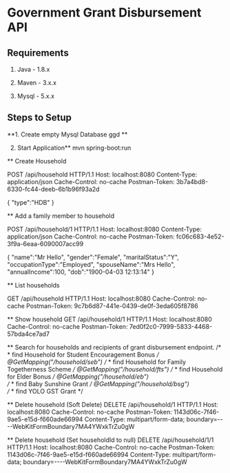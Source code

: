 # Government Grant Disbursement API

## Requirements

1. Java - 1.8.x

2. Maven - 3.x.x

3. Mysql - 5.x.x

## Steps to Setup

**1. Create empty Mysql Database ggd **

2. Start Application**
mvn spring-boot:run


** Create Household

POST /api/household HTTP/1.1
Host: localhost:8080
Content-Type: application/json
Cache-Control: no-cache
Postman-Token: 3b7a4bd8-6330-fc44-deeb-6b1b96f93a2d

{
	"type":"HDB"
}

** Add a family member to household

POST /api/household/1 HTTP/1.1
Host: localhost:8080
Content-Type: application/json
Cache-Control: no-cache
Postman-Token: fc06c683-4e52-3f9a-6eaa-6090007acc99

{
	"name":"Mr Hello",
	"gender":"Female",
	"maritalStatus":"Y",
	"occupationType":"Employed",
	"spouseName":"Mrs Hello",
	"annualIncome":100,
	"dob":"1900-04-03 12:13:14"
}

** List households

GET /api/household HTTP/1.1
Host: localhost:8080
Cache-Control: no-cache
Postman-Token: 9c7b6d87-441e-0439-de0f-3eda605f8786


** Show household
GET /api/household/1 HTTP/1.1
Host: localhost:8080
Cache-Control: no-cache
Postman-Token: 7ed0f2c0-7999-5833-4468-57bda4ce7ad7


** Search for households and recipients of grant disbursement endpoint. 
    /*
     * find Household for Student Encouragement Bonus
     */
    @GetMapping("/household/seb")
    /*
     * find Household for Family Togetherness Scheme
     */
    @GetMapping("/household/fts")
     /*
     * find Household for Elder Bonus
     */
    @GetMapping("/household/eb")    
    /*
     * find Baby Sunshine Grant
     */
    @GetMapping("/household/bsg")    
     /*
     * find YOLO GST Grant
     */  

** Delete household (Soft Delete)
DELETE /api/household/1 HTTP/1.1
Host: localhost:8080
Cache-Control: no-cache
Postman-Token: 1143d06c-7f46-9ae5-e15d-f660ade66994
Content-Type: multipart/form-data; boundary=----WebKitFormBoundary7MA4YWxkTrZu0gW



** Delete household (Set householdId to null)
DELETE /api/household/1/1 HTTP/1.1
Host: localhost:8080
Cache-Control: no-cache
Postman-Token: 1143d06c-7f46-9ae5-e15d-f660ade66994
Content-Type: multipart/form-data; boundary=----WebKitFormBoundary7MA4YWxkTrZu0gW

